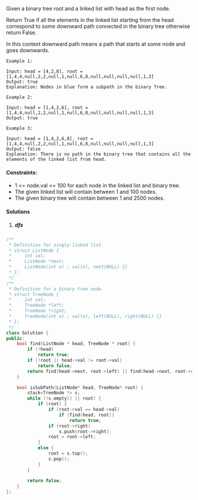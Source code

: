 Given a binary tree root and a linked list with head as the first node. 

Return True if all the elements in the linked list starting from the head correspond to some downward path connected in the binary tree otherwise return False.

In this context downward path means a path that starts at some node and goes downwards.

 

```
Example 1:

Input: head = [4,2,8], root = [1,4,4,null,2,2,null,1,null,6,8,null,null,null,null,1,3]
Output: true
Explanation: Nodes in blue form a subpath in the binary Tree.  

Example 2:

Input: head = [1,4,2,6], root = [1,4,4,null,2,2,null,1,null,6,8,null,null,null,null,1,3]
Output: true

Example 3:

Input: head = [1,4,2,6,8], root = [1,4,4,null,2,2,null,1,null,6,8,null,null,null,null,1,3]
Output: false
Explanation: There is no path in the binary tree that contains all the elements of the linked list from head.
```

 

#### Constraints:

-    1 <= node.val <= 100 for each node in the linked list and binary tree.
-    The given linked list will contain between 1 and 100 nodes.
-    The given binary tree will contain between 1 and 2500 nodes.


#### Solutions

1. ##### dfs

```c++
/**
 * Definition for singly-linked list.
 * struct ListNode {
 *     int val;
 *     ListNode *next;
 *     ListNode(int x) : val(x), next(NULL) {}
 * };
 */
/**
 * Definition for a binary tree node.
 * struct TreeNode {
 *     int val;
 *     TreeNode *left;
 *     TreeNode *right;
 *     TreeNode(int x) : val(x), left(NULL), right(NULL) {}
 * };
 */
class Solution {
public:
    bool find(ListNode * head, TreeNode * root) {
        if (!head)
            return true;
        if (!root || head->val != root->val)
            return false;
        return find(head->next, root->left) || find(head->next, root->right);
    }

    bool isSubPath(ListNode* head, TreeNode* root) {
        stack<TreeNode *> s;
        while (!s.empty() || root) {
            if (root) {
                if (root->val == head->val)
                    if (find(head, root))
                        return true;
                if (root->right)
                    s.push(root->right);
                root = root->left;
            }
            else {
                root = s.top();
                s.pop();
            }
        }
        
        return false;
    }
};
```